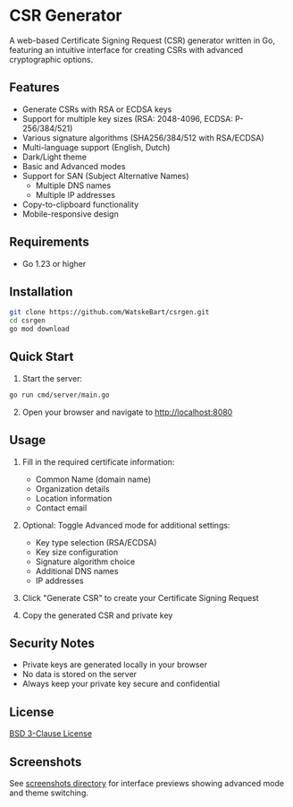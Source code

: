 # CSR Generator

A web-based Certificate Signing Request (CSR) generator written in Go, featuring an intuitive interface for creating CSRs with advanced cryptographic options.

## Features

- Generate CSRs with RSA or ECDSA keys
- Support for multiple key sizes (RSA: 2048-4096, ECDSA: P-256/384/521)
- Various signature algorithms (SHA256/384/512 with RSA/ECDSA)
- Multi-language support (English, Dutch)
- Dark/Light theme
- Basic and Advanced modes
- Support for SAN (Subject Alternative Names)
  - Multiple DNS names
  - Multiple IP addresses
- Copy-to-clipboard functionality
- Mobile-responsive design

## Requirements

- Go 1.23 or higher

## Installation

```bash
git clone https://github.com/WatskeBart/csrgen.git
cd csrgen
go mod download
```

## Quick Start

1. Start the server:
```bash
go run cmd/server/main.go
```

2. Open your browser and navigate to [http://localhost:8080](http://localhost:8080)

## Usage

1. Fill in the required certificate information:
   - Common Name (domain name)
   - Organization details
   - Location information
   - Contact email

2. Optional: Toggle Advanced mode for additional settings:
   - Key type selection (RSA/ECDSA)
   - Key size configuration
   - Signature algorithm choice
   - Additional DNS names
   - IP addresses

3. Click "Generate CSR" to create your Certificate Signing Request

4. Copy the generated CSR and private key

## Security Notes

- Private keys are generated locally in your browser
- No data is stored on the server
- Always keep your private key secure and confidential

## License

[BSD 3-Clause License](LICENSE)

## Screenshots

See [screenshots directory](screenshots/) for interface previews showing advanced mode and theme switching.
